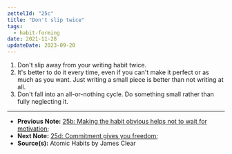 ```yaml
---
zettelId: "25c"
title: "Don't slip twice"
tags:
  - habit-forming
date: 2021-11-28
updateDate: 2023-09-20
---
```


1. Don't slip away from your writing habit twice.
2. It's better to do it every time, even if you can't make it perfect or as much as you want. Just writing a small piece is better than not writing at all.
3. Don't fall into an all-or-nothing cycle. Do something small rather than fully neglecting it.

---

- **Previous Note:** [25b: Making the habit obvious helps not to wait for motivation](/notes/25b/);
- **Next Note:** [25d: Commitment gives you freedom](/notes/25d/);
- **Source(s):** Atomic Habits by James Clear
